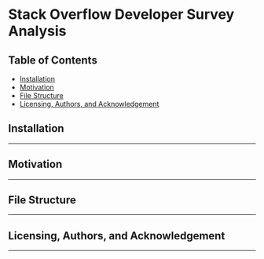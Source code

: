 # Stack Overflow Developer Survey Analysis

## Table of Contents
  * [Installation](#installation)
  * [Motivation](#motivation)
  * [File Structure](#file-structure)
  * [Licensing, Authors, and Acknowledgement](#licensing--authors--and--acknowledgement)

## Installation
---

## Motivation 
---


## File Structure 
---


## Licensing, Authors, and Acknowledgement
---
